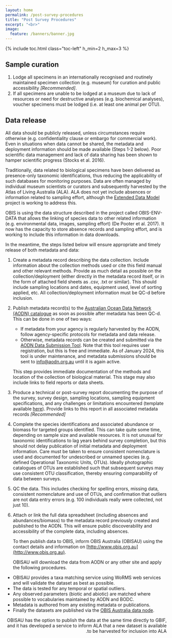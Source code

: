 ```yaml
---
layout: home
permalink: /post-survey-procedures
title: "Post Survey Procedures"
excerpt: "<br>"
image:
  feature: /banners/banner.jpg
---
```

{% include toc.html class="toc-left" h_min=2 h_max=3 %}

## Sample curation

1. Lodge all specimens in an internationally recognised and routinely maintained specimen collection (e.g. museum) for curation and public accessibility _[Recommended]_.
2. If all specimens are unable to be lodged at a museum due to lack of resources or need for destructive analyses (e.g. biochemical analyses), voucher specimens must be lodged (i.e. at least one animal per OTU). 


## Data release	 

All data should be publicly released, unless circumstances require otherwise (e.g. confidentiality clause or embargo for commercial work). Even in situations when data cannot be shared, the metadata and deployment information should be made available (Steps 1-2 below). Poor scientific data management and lack of data sharing has been shown to hamper scientific progress (Stocks et al. 2016).

Traditionally, data related to biological specimens have been delivered as presence-only taxonomic identifications, thus reducing the applicability of such databases for monitoring purposes. Data are often managed by individual museum scientists or curators and subsequently harvested by the Atlas of Living Australia (ALA). ALA does not yet include absences or information related to sampling effort, although the [Extended Data Model](https://www.ala.org.au/current-projects/extended-data-model-project/) project is working to address this.

OBIS is using the data structure described in the project called OBIS-ENV-DATA that allows the linking of species data to other related information (e.g. environmental data, images, sampling effort) (De Pooter et al. 2017). It now has the capacity to store absence records and sampling effort, and is working to include this information in data downloads. 

In the meantime, the steps listed below will ensure appropriate and timely release of both metadata and data:



1. Create a metadata record describing the data collection. Include information about the collection methods used or cite this field manual and other relevant methods. Provide as much detail as possible on the collection/deployment (either directly in the metadata record itself, or in the form of attached field sheets as .csv, .txt or similar). This should include sampling locations and dates, equipment used, level of sorting applied, etc. All collection/deployment information must be QC-d before inclusion.
2. Publish metadata record(s) to the [Australian Ocean Data Network (AODN) catalogue](http://catalogue.aodn.org.au/geonetwork/srv/eng/main.home) as soon as possible after metadata has been QC-d. This can be done in one of two ways:
    * If metadata from your agency is regularly harvested by the AODN, follow agency-specific protocols for metadata and data release. 
    * Otherwise, metadata records can be created and submitted via the [AODN Data Submission Tool](https://metadataentry.aodn.org.au/submit). Note that this tool requires user registration, but this is free and immediate. As of January 2024, this tool is under maintenance, and metadata submissions should be sent to [info@aodn.org.au](mailto:info@aodn.org.au) until it is again active. 

    This step provides immediate documentation of the methods and location of the collection of biological material. This stage may also include links to field reports or data sheets.

3. Produce a technical or post-survey report documenting the purpose of the survey, survey design, sampling locations, sampling equipment specifications, and any challenges or limitations encountered (template available [here](https://marine-sampling-field-manual.github.io/files/Appendix%20B_Post-survey%20report%20template.docx)). Provide links to this report in all associated metadata records _[Recommended]_
4. Complete the species identifications and associated abundance or biomass for targeted groups identified. This can take quite some time, depending on sample size and available resources. It is not unusual for taxonomic identifications to lag years behind survey completion, but this should not delay publication of initial metadata and deployment information. Care must be taken to ensure consistent nomenclature is used and documented for undescribed or unnamed species (e.g. defined Operational Taxonomic Units, OTUs). Ideally photographic catalogues of OTUs are established such that subsequent surveys may use consistent OTU classification, thereby ensuring comparability of data between surveys.
5. QC the data. This includes checking for spelling errors, missing data, consistent nomenclature and use of OTUs, and confirmation that outliers are not data entry errors (e.g. 100 individuals really were collected, not just 10). 
6. Attach or link the full data spreadsheet (including absences and abundances/biomass) to the metadata record previously created and published to the AODN. This will ensure public discoverability and accessibility of the complete data, including absences.

    To then publish data to OBIS, inform OBIS Australia (OBISAU) using the contact details and information on [http://www.obis.org.au](http://www.obis.org.au).


    OBISAU will download the data from AODN or any other site and apply the following procedures.

* OBISAU provides a taxa matching service using WoRMS web services and will validate the dataset as best as possible.
* The data is tested for any temporal or spatial outliers.
* Any observed parameters (biotic and abiotic) are matched where possible to vocabularies maintained by AODN and BODC.
* Metadata is authored from any existing metadata or publications.
* Finally the datasets are published via the [OBIS Australia data node](https://www.marine.csiro.au/ipt).[ ](http://ogc-act.csiro.au/ipt/)

<p dir="rtl">
OBISAU has the option to publish the data at the same time directly to GBIF, and it has developed a service to inform ALA that a new dataset is available to be harvested for inclusion into ALA.</p>
